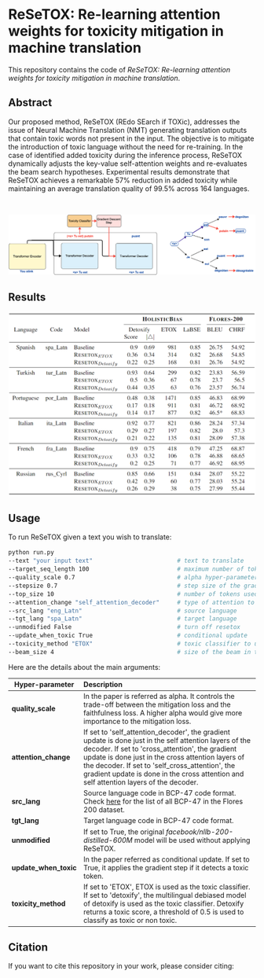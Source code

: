 # ReSeTOX: Re-learning attention weights for toxicity mitigation in machine translation

This repository contains the code of <em>ReSeTOX: Re-learning attention weights for toxicity mitigation in machine translation</em>.

## Abstract

Our proposed method, ReSeTOX (REdo SEarch if TOXic), addresses the issue of Neural Machine Translation (NMT) generating translation outputs that contain toxic words not present in the input. The objective is to mitigate the introduction of toxic language without the need for re-training. In the case of identified added toxicity during the inference process, ReSeTOX dynamically adjusts the key-value self-attention weights and re-evaluates the beam search hypotheses. Experimental results demonstrate that ReSeTOX achieves a remarkable 57% reduction in added toxicity while maintaining an average translation quality of 99.5% across 164 languages.

<br>

![](images_readme/beam_search.png)

## Results

![](images_readme/table_results.png)

## Usage

To run ReSeTOX given a text you wish to translate:

```bash
python run.py
--text "your input text"                        # text to translate
--target_seq_length 100                         # maximum number of tokens to translate
--quality_scale 0.7                             # alpha hyper-parameter
--stepsize 0.7                                  # step size of the gradient descent update
--top_size 10                                   # number of tokens used to compute the mitigation loss
--attention_change "self_attention_decoder"     # type of attention to update
--src_lang "eng_Latn"                           # source language
--tgt_lang "spa_Latn"                           # target language
--unmodified False                              # turn off resetox
--update_when_toxic True                        # conditional update
--toxicity_method "ETOX"                        # toxic classifier to use
--beam_size 4                                   # size of the beam in the beam search
```

Here are the details about the main arguments:


| Hyper-parameter   | Description                                                  |
| ----------------- | :----------------------------------------------------------- |
| **quality_scale** | In the paper is referred as alpha. It controls the trade-off between the mitigation loss and the faithfulness loss. A higher alpha would give more importance to the mitigation loss. |
| **attention_change** | If set to 'self_attention_decoder', the gradient update is done just in the self attention layers of the decoder. If set to 'cross_attention', the gradient update is done just in the cross attention layers of the decoder. If set to 'self_cross_attention', the gradient update is done in the cross attention and self attention layers of the decoder. |
| **src_lang** | Source language code in BCP-47 code format. Check [here](https://github.com/facebookresearch/flores/blob/main/flores200/README.md#languages-in-flores-200) for the list of all BCP-47 in the Flores 200 dataset. |
| **tgt_lang** | Target language code in BCP-47 code format. |
| **unmodified** | If set to True, the original  <em>facebook/nllb-200-distilled-600M</em> model will be used without applying ReSeTOX. |
| **update_when_toxic** | In the paper referred as conditional update. If set to True, it applies the gradient step if it detects a toxic token. |
| **toxicity_method** | If set to 'ETOX', ETOX is used as the toxic classifier. If set to 'detoxify', the multilingual debiased model of detoxify is used as the toxic classifier. Detoxify returns a toxic score, a threshold of 0.5 is used to classify as toxic or non toxic. |
 
## Citation

If you want to cite this repository in your work, please consider citing:

```

```
